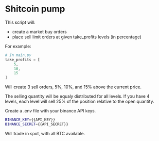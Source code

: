 # Shitcoin pump

This script will:
- create a market buy orders
- place sell limit orders at given take_profits levels (in percentage)

For example:
```python
# In main.py
take_profits = [
    5,
    10,
    15
]
```
Will create 3 sell orders, 5%, 10%, and 15% above the current price.

The selling quantity will be equaly distributed for all levels. If you have 4 levels, each level will sell 25% of the position relative to the open quantity.



Create a .env file with your binance API keys.

```sh
BINANCE_KEY={{API_KEY}}
BINANCE_SECRET={{API_SECRET}}
```

Will trade in spot, with all BTC available.